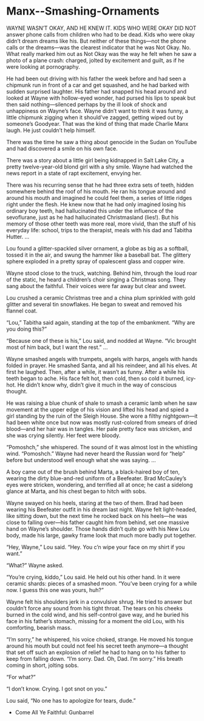 # Manx--Smashing-Ornaments

  WAYNE WASN’T OKAY, AND HE KNEW IT. KIDS WHO WERE OKAY DID NOT answer phone calls from children who had to be dead. Kids who were okay didn’t dream dreams like his. But neither of these things—not the phone calls or the dreams—was the clearest indicator that he was Not Okay. No. What really marked him out as Not Okay was the way he felt when he saw a photo of a plane crash: charged, jolted by excitement and guilt, as if he were looking at pornography.

  He had been out driving with his father the week before and had seen a chipmunk run in front of a car and get squashed, and he had barked with sudden surprised laughter. His father had snapped his head around and looked at Wayne with hollow-eyed wonder, had pursed his lips to speak but then said nothing—silenced perhaps by the ill look of shock and unhappiness on Wayne’s face. Wayne didn’t want to think it was funny, a little chipmunk zigging when it should’ve zagged, getting wiped out by someone’s Goodyear. That was the kind of thing that made Charlie Manx laugh. He just couldn’t help himself.

  There was the time he saw a thing about genocide in the Sudan on YouTube and had discovered a smile on his own face.

  There was a story about a little girl being kidnapped in Salt Lake City, a pretty twelve-year-old blond girl with a shy smile. Wayne had watched the news report in a state of rapt excitement, envying her.

  There was his recurring sense that he had three extra sets of teeth, hidden somewhere behind the roof of his mouth. He ran his tongue around and around his mouth and imagined he could feel them, a series of little ridges right under the flesh. He knew now that he had only imagined losing his ordinary boy teeth, had hallucinated this under the influence of the sevoflurane, just as he had hallucinated Christmasland (lies!). But his memory of those other teeth was more real, more vivid, than the stuff of his everyday life: school, trips to the therapist, meals with his dad and Tabitha Hutter.
...

  Lou found a glitter-spackled silver ornament, a globe as big as a softball, tossed it in the air, and swung the hammer like a baseball bat. The glittery sphere exploded in a pretty spray of opalescent glass and copper wire.

  Wayne stood close to the truck, watching. Behind him, through the loud roar of the static, he heard a children’s choir singing a Christmas song. They sang about the faithful. Their voices were far away but clear and sweet.

  Lou crushed a ceramic Christmas tree and a china plum sprinkled with gold glitter and several tin snowflakes. He began to sweat and removed his flannel coat.

  “Lou,” Tabitha said again, standing at the top of the embankment. “Why are you doing this?”

  “Because one of these is his,” Lou said, and nodded at Wayne. “Vic brought most of him back, but I want the rest.”
...

  Wayne smashed angels with trumpets, angels with harps, angels with hands folded in prayer. He smashed Santa, and all his reindeer, and all his elves. At first he laughed. Then, after a while, it wasn’t as funny. After a while his teeth began to ache. His face felt hot, then cold, then so cold it burned, icy-hot. He didn’t know why, didn’t give it much in the way of conscious thought.

  He was raising a blue chunk of shale to smash a ceramic lamb when he saw movement at the upper edge of his vision and lifted his head and spied a girl standing by the ruin of the Sleigh House. She wore a filthy nightgown—it had been white once but now was mostly rust-colored from smears of dried blood—and her hair was in tangles. Her pale
pretty face was stricken, and she was crying silently. Her feet were bloody.

  “Pomoshch,” she whispered. The sound of it was almost lost in the whistling wind. “Pomoshch.” Wayne had never heard the Russian word for “help” before but understood well enough what she was saying.
...

  A boy came out of the brush behind Marta, a black-haired boy of ten, wearing the dirty blue-and-red uniform of a Beefeater. Brad McCauley’s eyes were stricken, wondering, and terrified all at once; he cast a sidelong glance at Marta, and his chest began to hitch with sobs.

  Wayne swayed on his heels, staring at the two of them. Brad had been wearing his Beefeater outfit in his dream last night. Wayne felt light-headed, like sitting down, but the next time he rocked back on his heels—he was close to falling over—his father caught him from behind, set one massive hand on Wayne’s shoulder. Those hands didn’t quite go with his New Lou body, made his large, gawky frame look that much more badly put together.

  “Hey, Wayne,” Lou said. “Hey. You c’n wipe your face on my shirt if you want.”

  “What?” Wayne asked.

  “You’re crying, kiddo,” Lou said. He held out his other hand. In it were ceramic shards: pieces of a smashed moon. “You’ve been crying for a while now. I guess this one was yours, huh?”

  Wayne felt his shoulders jerk in a convulsive shrug. He tried to answer but couldn’t force any sound from his tight throat. The tears on his cheeks burned in the cold wind, and his self-control gave way, and he buried his face in his father’s stomach, missing for a moment the old Lou, with his comforting, bearish mass.

  “I’m sorry,” he whispered, his voice choked, strange. He moved his tongue around his mouth but could not feel his secret teeth anymore—a thought that set off such an explosion of relief he had to hang on to his father to keep from falling down. “I’m sorry. Dad. Oh, Dad. I’m sorry.” His breath coming in short, jolting sobs.

  “For what?”

  “I don’t know. Crying. I got snot on you.”

  Lou said, “No one has to apologize for tears, dude.”

- Come All Ye Faithful: Gunbarrel
